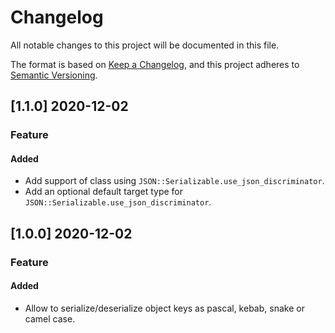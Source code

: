 # Changelog
All notable changes to this project will be documented in this file.

The format is based on [Keep a Changelog](https://keepachangelog.com/en/1.0.0/),
and this project adheres to [Semantic Versioning](https://semver.org/spec/v2.0.0.html).

## [1.1.0] 2020-12-02
### Feature
#### Added
- Add support of class using `JSON::Serializable.use_json_discriminator`.
- Add an optional default target type for `JSON::Serializable.use_json_discriminator`. 

## [1.0.0] 2020-12-02
### Feature
#### Added
- Allow to serialize/deserialize object keys as pascal, kebab, snake or camel case.
